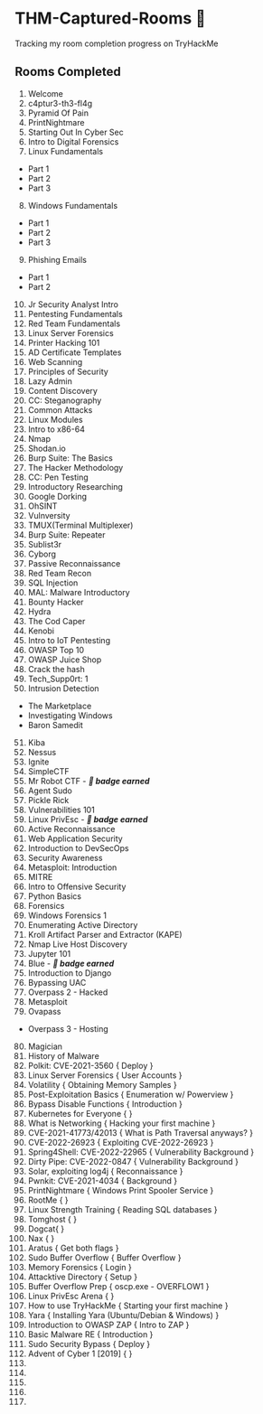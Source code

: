 # THM-Captured-Rooms 🚩
Tracking my room completion progress on TryHackMe 


## Rooms Completed 

1. Welcome
2. c4ptur3-th3-fl4g
3. Pyramid Of Pain
4. PrintNightmare
5. Starting Out In Cyber Sec
6. Intro to Digital Forensics
7. Linux Fundamentals 
- Part 1
- Part 2
- Part 3
8. Windows Fundamentals 
- Part 1
- Part 2
- Part 3
9. Phishing Emails 
- Part 1
- Part 2 

10. Jr Security Analyst Intro
11. Pentesting Fundamentals
12. Red Team Fundamentals
13. Linux Server Forensics
14. Printer Hacking 101
15. AD Certificate Templates
16. Web Scanning
17. Principles of Security
18. Lazy Admin
19. Content Discovery
20. CC: Steganography
21. Common Attacks 
22. Linux Modules
23. Intro to x86-64
24. Nmap
25. Shodan.io
26. Burp Suite: The Basics
27. The Hacker Methodology
28. CC: Pen Testing
29. Introductory Researching
30. Google Dorking
31. OhSINT
32. Vulnversity
33. TMUX(Terminal Multiplexer)
34. Burp Suite: Repeater
35. Sublist3r
36. Cyborg
37. Passive Reconnaissance
38. Red Team Recon
39. SQL Injection
40. MAL: Malware Introductory
41. Bounty Hacker
42. Hydra
43. The Cod Caper
44. Kenobi
45. Intro to IoT Pentesting
46. OWASP Top 10
47. OWASP Juice Shop
48. Crack the hash
49. Tech_Supp0rt: 1
50. Intrusion Detection
- The Marketplace
- Investigating Windows
- Baron Samedit
51. Kiba
52. Nessus
53. Ignite 
54. SimpleCTF
55. Mr Robot CTF - **_📛 badge earned_**
56. Agent Sudo
57. Pickle Rick 
58. Vulnerabilities 101
59. Linux PrivEsc - **_📛 badge earned_**
60. Active Reconnaissance
61. Web Application Security
62. Introduction to DevSecOps
63. Security Awareness 
64. Metasploit: Introduction
65. MITRE
66. Intro to Offensive Security
67. Python Basics
68. Forensics
69. Windows Forensics 1 
70. Enumerating Active Directory
71. Kroll Artifact Parser and Extractor (KAPE)
72. Nmap Live Host Discovery 
73. Jupyter 101 
74. Blue - **_📛 badge earned_**
75. Introduction to Django 
76. Bypassing UAC 
77. Overpass 2 - Hacked
78. Metasploit
79. Ovapass
   - Overpass 3 - Hosting
80. Magician
81. History of Malware
82. Polkit: CVE-2021-3560 { Deploy }
83. Linux Server Forensics { User Accounts }
84. Volatility { Obtaining Memory Samples }
85. Post-Exploitation Basics { Enumeration w/ Powerview }
86. Bypass Disable Functions { Introduction }
87. Kubernetes for Everyone { }
88. What is Networking { Hacking your first machine }
89. CVE-2021-41773/42013 { What is Path Traversal anyways? }
90. CVE-2022-26923 { Exploiting CVE-2022-26923 }
91. Spring4Shell: CVE-2022-22965 { Vulnerability Background }
92. Dirty Pipe: CVE-2022-0847 { Vulnerability Background }
93. Solar, exploiting log4j { Reconnaissance }
94. Pwnkit: CVE-2021-4034 { Background }
95. PrintNightmare { Windows Print Spooler Service }
96. RootMe {  }
97. Linux Strength Training { Reading SQL databases }
98. Tomghost {  }
99. Dogcat{  }
100. Nax {  }
101. Aratus { Get both flags }
102. Sudo Buffer Overflow { Buffer Overflow }
103. Memory Forensics { Login }
104. Attacktive Directory { Setup }
105. Buffer Overflow Prep { oscp.exe - OVERFLOW1 }
106. Linux PrivEsc Arena { }
107. How to use TryHackMe { Starting your first machine }
108. Yara {  Installing Yara (Ubuntu/Debian & Windows) }
109. Introduction to OWASP ZAP { Intro to ZAP }
110. Basic Malware RE { Introduction }
111. Sudo Security Bypass { Deploy }
112. Advent of Cyber 1 [2019] { }
113. 
114.
115. 
116. 
117. 

 


